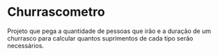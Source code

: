 # Churrascometro
Projeto que pega a quantidade de pessoas que irão e a duração de um churrasco para calcular quantos suprimentos de cada tipo serão necessários.
